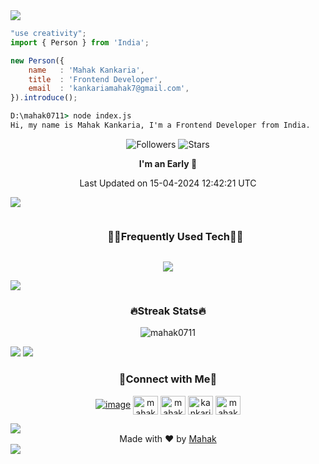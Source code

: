 <!--x axis divider-->
<img src="/assets/images/horizontal-divider-gradient.gif">

<picture> 
<a href="https://media.giphy.com/media/SWoSkN6DxTszqIKEqv/giphy.gif" alt="Developer">

</a>
</picture>

```js
"use creativity";
import { Person } from 'India';

new Person({
    name   : 'Mahak Kankaria',
    title  : 'Frontend Developer',
    email  : 'kankariamahak7@gmail.com',
}).introduce();
```

```cmd
D:\mahak0711> node index.js
Hi, my name is Mahak Kankaria, I'm a Frontend Developer from India.
```

<div align="center">
    
![Followers](https://img.shields.io/github/followers/mahak0711?label=Followers) 
![Stars](https://img.shields.io/github/stars/mahak0711?label=Stars)

<!--START_SECTION:waka-->
**I'm an Early 🐤** 



 Last Updated on 15-04-2024 12:42:21 UTC
<!--END_SECTION:waka-->
  
</div>

<!--x axis divider-->
<img src="/assets/images/horizontal-divider-gradient.gif">

<!--h1 without bottom border-->
<div id="user-content-toc">
  <ul align="center">
    <summary><h3 style="display: inline-block">🧑‍💻Frequently Used Tech🧑‍💻</h3></summary>
  </ul>
</div>
<!--tech stack icons-->
<p align="center">
<a href="https://skillicons.dev">
<img src="https://skillicons.dev/icons?i=js,tailwindcss,react,postgresql,nodejs,express,mysql,git,figma,vite,typescript,nextjs,prisma,firebase,html,css,c,cpp&perline=6" />
</a>
</p>

<!--x axis divider-->
<img src="/assets/images/horizontal-divider-gradient.gif">

<h3 align="center">🔥Streak Stats🔥</h3>

<!-- custom streak stats: https://git.io/streak-stats -->
<p align="center"><img src="https://streak-stats.demolab.com?user=mahak0711&hide_border=true&type=png" alt="mahak0711" /></p>

<!--x axis divider-->
<img src="/assets/images/horizontal-divider-gradient.gif">

<!--<h3 align="center">⭐My Favorite Repo⭐</h3>

<div>
  <p align="center">
	<a href="https://github.com/mahak0711/Ctrl-Alt-Del">
      		<img src="https://github-readme-stats.vercel.app/api/pin/?username=Deri-Kurniawan&repo=windows-11-os&theme=transparent" alt="GitHub Stats" />
    	</a>
	    <a href="https://github.com/mahak0711/flexstart-main">
      		<img src="https://github-readme-stats.vercel.app/api/pin/?username=Deri-Kurniawan&repo=3d-portfolio&theme=transparent" alt="GitHub Stats" />
    	</a>
    
</div>

<!--x axis divider-->
<img src="/assets/images/horizontal-divider-gradient.gif">

<!-- Connect with me -->
<h3 align="center">🤝Connect with Me🤝</h3>
<div align="center">

[![image](https://img.shields.io/badge/LinkedIn-0077B5?style=for-the-badge&logo=linkedin&logoColor=white)](https://www.linkedin.com/in/mahak-kankaria-9252a324a/)
<a href="https://twitter.com/mahakkk07" target="blank"><img align="center" src="https://raw.githubusercontent.com/rahuldkjain/github-profile-readme-generator/master/src/images/icons/Social/twitter.svg" alt="mahakkk07" height="30" width="40" /></a>
<a href="https://linkedin.com/in/mahak-kankaria" target="blank"><img align="center" src="https://raw.githubusercontent.com/rahuldkjain/github-profile-readme-generator/master/src/images/icons/Social/linked-in-alt.svg" alt="mahak-kankaria" height="30" width="40" /></a>
<a href="https://www.hackerrank.com/kankariamahak7" target="blank"><img align="center" src="https://raw.githubusercontent.com/rahuldkjain/github-profile-readme-generator/master/src/images/icons/Social/hackerrank.svg" alt="kankariamahak7" height="30" width="40" /></a>
<a href="https://www.leetcode.com/mahak0711" target="blank"><img align="center" src="https://raw.githubusercontent.com/rahuldkjain/github-profile-readme-generator/master/src/images/icons/Social/leet-code.svg" alt="mahak0711" height="30" width="40" /></a>
</p>
  
</div>


<!--x axis divider-->
<img src="/assets/images/horizontal-divider-gradient.gif">

<div align="center">
    Made with ❤️ by <a href="https://github.com/mahak0711" target="_blank">Mahak</a>
</div>

<!--x axis divider-->
<img src="/assets/images/horizontal-divider-gradient.gif">
